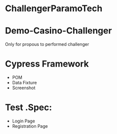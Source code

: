# ChallengerParamoTech

# Demo-Casino-Challenger
Only for propous to performed challenger

# Cypress Framework
* POM
* Data Fixture
* Screenshot

# Test .Spec:
* Login Page
* Registration Page
